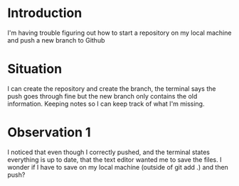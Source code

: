 # Introduction

I'm having trouble figuring out how to start a repository on my local machine and push a new branch to Github

# Situation

I can create the repository and create the branch, the terminal says the push goes through fine but the new branch only contains the old information. Keeping notes so I can keep track of what I'm missing.


# Observation 1

I noticed that even though I correctly pushed, and the terminal states everything is up to date, that the text editor wanted me to save the files. I wonder if I have to save on my local machine (outside of git add .) and then push?